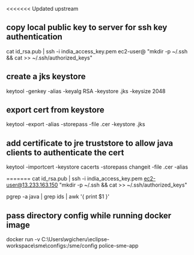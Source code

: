 <<<<<<< Updated upstream
## copy local public key to server for ssh key authentication
cat id_rsa.pub | ssh -i india_access_key.pem ec2-user@<hostip> "mkdir -p ~/.ssh && cat >> ~/.ssh/authorized_keys"

## create a jks keystore 
keytool -genkey -alias <domain> -keyalg RSA -keystore <keystorename>.jks -keysize 2048
  
## export cert from keystore
keytool -export -alias <domain> -storepass <password> -file <certname>.cer -keystore <keystorename>.jks
  
## add certificate to jre truststore to allow java clients to authenticate the cert
keytool -importcert -keystore cacerts -storepass changeit -file <certname>.cer -alias <domain>
  
=======
cat id_rsa.pub | ssh -i india_access_key.pem ec2-user@13.233.163.150 "mkdir -p ~/.ssh && cat >> ~/.ssh/authorized_keys"


pgrep -a java | grep ids | awk '{ print $1 }'

## pass directory config while running docker image
docker run -v C:\Users\wgicheru\eclipse-workspace\sme\configs:/sme/config police-sme-app

